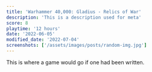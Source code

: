 ```yaml
---
title: 'Warhammer 40,000: Gladius - Relics of War'
description: 'This is a description used for meta'
score: 8
playtime: '12 hours'
date: '2022-06-05'
modified_date: '2022-07-04'
screenshots: ['/assets/images/posts/random-img.jpg']
---
```


This is where a game would go if one had been written.
